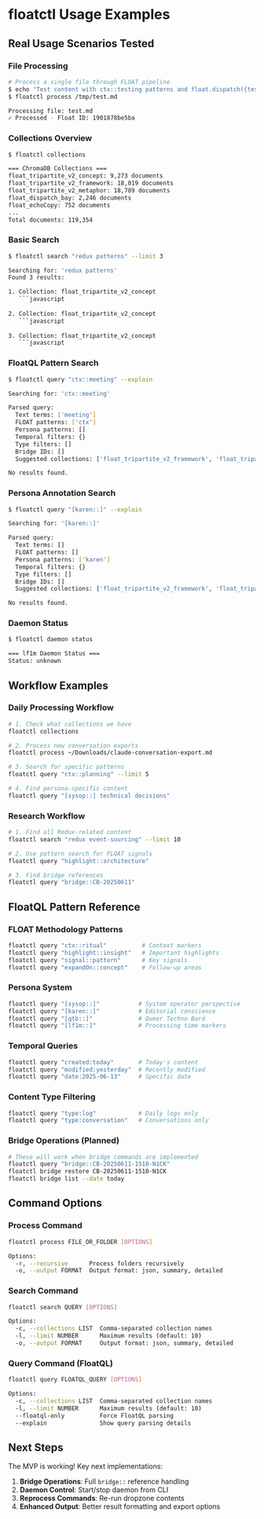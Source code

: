 # floatctl Usage Examples

## Real Usage Scenarios Tested

### File Processing
```bash
# Process a single file through FLOAT pipeline
$ echo "Test content with ctx::testing patterns and float.dispatch({test: true})" > /tmp/test.md
$ floatctl process /tmp/test.md

Processing file: test.md
✓ Processed - Float ID: 1901878be5ba
```

### Collections Overview
```bash
$ floatctl collections

=== ChromaDB Collections ===
float_tripartite_v2_concept: 9,273 documents
float_tripartite_v2_framework: 18,019 documents  
float_tripartite_v2_metaphor: 18,789 documents
float_dispatch_bay: 2,246 documents
float_echoCopy: 752 documents
...
Total documents: 119,354
```

### Basic Search
```bash
$ floatctl search "redux patterns" --limit 3

Searching for: 'redux patterns'
Found 3 results:

1. Collection: float_tripartite_v2_concept
   ```javascript
   
2. Collection: float_tripartite_v2_concept  
   ```javascript
   
3. Collection: float_tripartite_v2_concept
   ```javascript
```

### FloatQL Pattern Search
```bash
$ floatctl query "ctx::meeting" --explain

Searching for: 'ctx::meeting'

Parsed query:
  Text terms: ['meeting']
  FLOAT patterns: ['ctx']
  Persona patterns: []
  Temporal filters: {}
  Type filters: []
  Bridge IDs: []
  Suggested collections: ['float_tripartite_v2_framework', 'float_tripartite_v2_concept', 'float_tripartite_v2_metaphor']

No results found.
```

### Persona Annotation Search
```bash
$ floatctl query "[karen::]" --explain

Searching for: '[karen::]'

Parsed query:
  Text terms: []
  FLOAT patterns: []
  Persona patterns: ['karen']
  Temporal filters: {}
  Type filters: []  
  Bridge IDs: []
  Suggested collections: ['float_tripartite_v2_framework', 'float_tripartite_v2_metaphor', 'float_tripartite_v2_concept']

No results found.
```

### Daemon Status
```bash
$ floatctl daemon status

=== lf1m Daemon Status ===
Status: unknown
```

## Workflow Examples

### Daily Processing Workflow
```bash
# 1. Check what collections we have
floatctl collections

# 2. Process new conversation exports
floatctl process ~/Downloads/claude-conversation-export.md

# 3. Search for specific patterns
floatctl query "ctx::planning" --limit 5

# 4. Find persona-specific content
floatctl query "[sysop::] technical decisions"
```

### Research Workflow  
```bash
# 1. Find all Redux-related content
floatctl search "redux event-sourcing" --limit 10

# 2. Use pattern search for FLOAT signals
floatctl query "highlight::architecture"

# 3. Find bridge references
floatctl query "bridge::CB-20250611"
```

## FloatQL Pattern Reference

### FLOAT Methodology Patterns
```bash
floatctl query "ctx::ritual"          # Context markers
floatctl query "highlight::insight"   # Important highlights  
floatctl query "signal::pattern"      # Key signals
floatctl query "expandOn::concept"    # Follow-up areas
```

### Persona System
```bash
floatctl query "[sysop::]"           # System operator perspective
floatctl query "[karen::]"           # Editorial conscience
floatctl query "[qtb::]"             # Queer Techno Bard
floatctl query "[lf1m::]"            # Processing time markers
```

### Temporal Queries
```bash
floatctl query "created:today"       # Today's content
floatctl query "modified:yesterday"  # Recently modified
floatctl query "date:2025-06-13"     # Specific date
```

### Content Type Filtering
```bash
floatctl query "type:log"            # Daily logs only
floatctl query "type:conversation"   # Conversations only
```

### Bridge Operations (Planned)
```bash
# These will work when bridge commands are implemented
floatctl query "bridge::CB-20250611-1510-N1CK"
floatctl bridge restore CB-20250611-1510-N1CK
floatctl bridge list --date today
```

## Command Options

### Process Command
```bash
floatctl process FILE_OR_FOLDER [OPTIONS]

Options:
  -r, --recursive      Process folders recursively
  -o, --output FORMAT  Output format: json, summary, detailed
```

### Search Command  
```bash
floatctl search QUERY [OPTIONS]

Options:
  -c, --collections LIST  Comma-separated collection names
  -l, --limit NUMBER      Maximum results (default: 10)
  -o, --output FORMAT     Output format: json, summary, detailed
```

### Query Command (FloatQL)
```bash
floatctl query FLOATQL_QUERY [OPTIONS]

Options:
  -c, --collections LIST  Comma-separated collection names
  -l, --limit NUMBER      Maximum results (default: 10)
  --floatql-only          Force FloatQL parsing
  --explain               Show query parsing details
```

## Next Steps

The MVP is working! Key next implementations:

1. **Bridge Operations**: Full `bridge::` reference handling
2. **Daemon Control**: Start/stop daemon from CLI  
3. **Reprocess Commands**: Re-run dropzone contents
4. **Enhanced Output**: Better result formatting and export options
